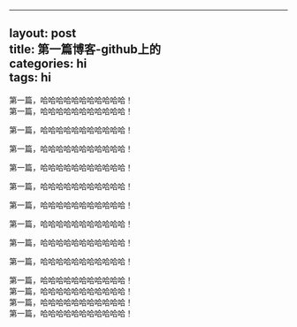 <hr>
<h2 id="layout-posttitle-第一篇博客-github上的categories-hitags-hi">layout: post<br>
title: 第一篇博客-github上的<br>
categories: hi<br>
tags: hi</h2>
<p>第一篇，哈哈哈哈哈哈哈哈哈哈哈！<br>
第一篇，哈哈哈哈哈哈哈哈哈哈哈！</p>
<p>第一篇，哈哈哈哈哈哈哈哈哈哈哈！</p>
<p>第一篇，哈哈哈哈哈哈哈哈哈哈哈！</p>
<p>第一篇，哈哈哈哈哈哈哈哈哈哈哈！</p>
<p>第一篇，哈哈哈哈哈哈哈哈哈哈哈！</p>
<p>第一篇，哈哈哈哈哈哈哈哈哈哈哈！</p>
<p>第一篇，哈哈哈哈哈哈哈哈哈哈哈！</p>
<p>第一篇，哈哈哈哈哈哈哈哈哈哈哈！</p>
<p>第一篇，哈哈哈哈哈哈哈哈哈哈哈！</p>
<p>第一篇，哈哈哈哈哈哈哈哈哈哈哈！<br>
第一篇，哈哈哈哈哈哈哈哈哈哈哈！<br>
第一篇，哈哈哈哈哈哈哈哈哈哈哈！<br>
第一篇，哈哈哈哈哈哈哈哈哈哈哈！</p>

